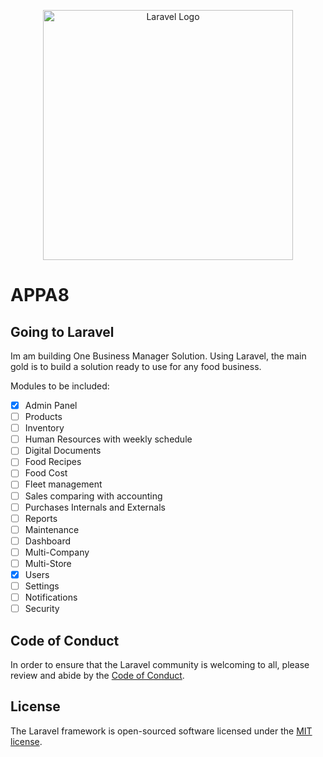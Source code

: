 <p align="center"><a href="https://laravel.com" target="_blank"><img src="https://raw.githubusercontent.com/laravel/art/master/logo-lockup/5%20SVG/2%20CMYK/1%20Full%20Color/laravel-logolockup-cmyk-red.svg" width="400" alt="Laravel Logo"></a></p>

# APPA8

## Going to Laravel

Im am building One Business Manager Solution. Using Laravel, the main gold is to build a solution ready to use for 
any food business.

Modules to be included:
- [X] Admin Panel
- [ ] Products
- [ ] Inventory
- [ ] Human Resources with weekly schedule
- [ ] Digital Documents
- [ ] Food Recipes
- [ ] Food Cost
- [ ] Fleet management
- [ ] Sales comparing with accounting
- [ ] Purchases Internals and Externals
- [ ] Reports 
- [ ] Maintenance
- [ ] Dashboard
- [ ] Multi-Company
- [ ] Multi-Store
- [X] Users
- [ ] Settings
- [ ] Notifications
- [ ] Security

## Code of Conduct

In order to ensure that the Laravel community is welcoming to all, please review and abide by the [Code of Conduct](https://laravel.com/docs/contributions#code-of-conduct).

## License

The Laravel framework is open-sourced software licensed under the [MIT license](https://opensource.org/licenses/MIT).

